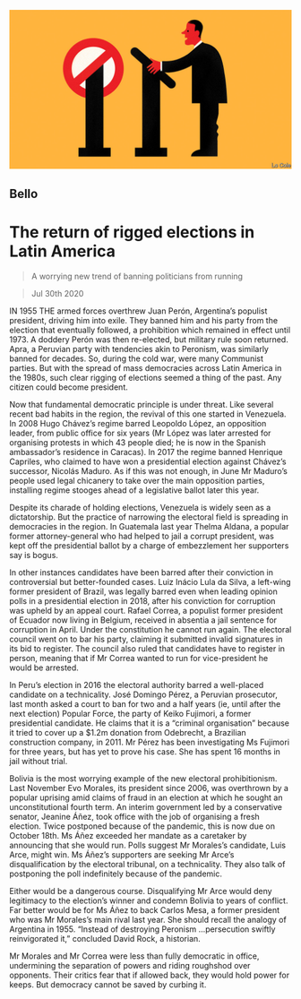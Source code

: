 ![](./images/20200801_AMD001_0.jpg)

## Bello

# The return of rigged elections in Latin America

> A worrying new trend of banning politicians from running

> Jul 30th 2020

IN 1955 THE armed forces overthrew Juan Perón, Argentina’s populist president, driving him into exile. They banned him and his party from the election that eventually followed, a prohibition which remained in effect until 1973. A doddery Perón was then re-elected, but military rule soon returned. Apra, a Peruvian party with tendencies akin to Peronism, was similarly banned for decades. So, during the cold war, were many Communist parties. But with the spread of mass democracies across Latin America in the 1980s, such clear rigging of elections seemed a thing of the past. Any citizen could become president.

Now that fundamental democratic principle is under threat. Like several recent bad habits in the region, the revival of this one started in Venezuela. In 2008 Hugo Chávez’s regime barred Leopoldo López, an opposition leader, from public office for six years (Mr López was later arrested for organising protests in which 43 people died; he is now in the Spanish ambassador’s residence in Caracas). In 2017 the regime banned Henrique Capriles, who claimed to have won a presidential election against Chávez’s successor, Nicolás Maduro. As if this was not enough, in June Mr Maduro’s people used legal chicanery to take over the main opposition parties, installing regime stooges ahead of a legislative ballot later this year.

Despite its charade of holding elections, Venezuela is widely seen as a dictatorship. But the practice of narrowing the electoral field is spreading in democracies in the region. In Guatemala last year Thelma Aldana, a popular former attorney-general who had helped to jail a corrupt president, was kept off the presidential ballot by a charge of embezzlement her supporters say is bogus.

In other instances candidates have been barred after their conviction in controversial but better-founded cases. Luiz Inácio Lula da Silva, a left-wing former president of Brazil, was legally barred even when leading opinion polls in a presidential election in 2018, after his conviction for corruption was upheld by an appeal court. Rafael Correa, a populist former president of Ecuador now living in Belgium, received in absentia a jail sentence for corruption in April. Under the constitution he cannot run again. The electoral council went on to bar his party, claiming it submitted invalid signatures in its bid to register. The council also ruled that candidates have to register in person, meaning that if Mr Correa wanted to run for vice-president he would be arrested.

In Peru’s election in 2016 the electoral authority barred a well-placed candidate on a technicality. José Domingo Pérez, a Peruvian prosecutor, last month asked a court to ban for two and a half years (ie, until after the next election) Popular Force, the party of Keiko Fujimori, a former presidential candidate. He claims that it is a “criminal organisation” because it tried to cover up a $1.2m donation from Odebrecht, a Brazilian construction company, in 2011. Mr Pérez has been investigating Ms Fujimori for three years, but has yet to prove his case. She has spent 16 months in jail without trial.

Bolivia is the most worrying example of the new electoral prohibitionism. Last November Evo Morales, its president since 2006, was overthrown by a popular uprising amid claims of fraud in an election at which he sought an unconstitutional fourth term. An interim government led by a conservative senator, Jeanine Áñez, took office with the job of organising a fresh election. Twice postponed because of the pandemic, this is now due on October 18th. Ms Áñez exceeded her mandate as a caretaker by announcing that she would run. Polls suggest Mr Morales’s candidate, Luis Arce, might win. Ms Áñez’s supporters are seeking Mr Arce’s disqualification by the electoral tribunal, on a technicality. They also talk of postponing the poll indefinitely because of the pandemic.

Either would be a dangerous course. Disqualifying Mr Arce would deny legitimacy to the election’s winner and condemn Bolivia to years of conflict. Far better would be for Ms Áñez to back Carlos Mesa, a former president who was Mr Morales’s main rival last year. She should recall the analogy of Argentina in 1955. “Instead of destroying Peronism …persecution swiftly reinvigorated it,” concluded David Rock, a historian.

Mr Morales and Mr Correa were less than fully democratic in office, undermining the separation of powers and riding roughshod over opponents. Their critics fear that if allowed back, they would hold power for keeps. But democracy cannot be saved by curbing it.
